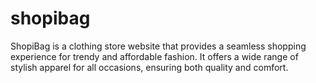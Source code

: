 # shopibag
ShopiBag is a clothing store website that provides a seamless shopping experience for trendy and affordable fashion. It offers a wide range of stylish apparel for all occasions, ensuring both quality and comfort.
